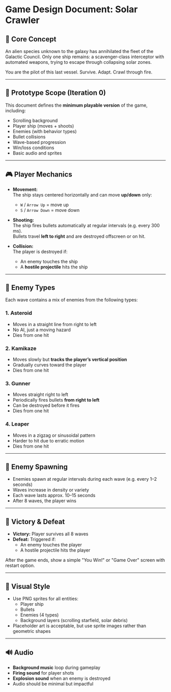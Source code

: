 # Game Design Document: Solar Crawler

## 🧭 Core Concept

An alien species unknown to the galaxy has annihilated the fleet of the Galactic Council. Only one ship remains: a scavenger-class interceptor with automated weapons, trying to escape through collapsing solar zones.

You are the pilot of this last vessel. Survive. Adapt. Crawl through fire.

---

## 🧪 Prototype Scope (Iteration 0)

This document defines the **minimum playable version** of the game, including:
- Scrolling background
- Player ship (moves + shoots)
- Enemies (with behavior types)
- Bullet collisions
- Wave-based progression
- Win/loss conditions
- Basic audio and sprites

---

## 🎮 Player Mechanics

- **Movement:**  
  The ship stays centered horizontally and can move **up/down** only:
  - `W` / `Arrow Up` = move up  
  - `S` / `Arrow Down` = move down

- **Shooting:**  
  The ship fires bullets automatically at regular intervals (e.g. every 300 ms).  
  Bullets travel **left to right** and are destroyed offscreen or on hit.

- **Collision:**  
  The player is destroyed if:
  - An enemy touches the ship  
  - A **hostile projectile** hits the ship  

---

## 👾 Enemy Types

Each wave contains a mix of enemies from the following types:

### 1. **Asteroid**
- Moves in a straight line from right to left
- No AI, just a moving hazard
- Dies from one hit

### 2. **Kamikaze**
- Moves slowly but **tracks the player’s vertical position**
- Gradually curves toward the player
- Dies from one hit

### 3. **Gunner**
- Moves straight right to left
- Periodically fires bullets **from right to left**
- Can be destroyed before it fires
- Dies from one hit

### 4. **Leaper**
- Moves in a zigzag or sinusoidal pattern
- Harder to hit due to erratic motion
- Dies from one hit

---

## 🧠 Enemy Spawning

- Enemies spawn at regular intervals during each wave (e.g. every 1–2 seconds)
- Waves increase in density or variety
- Each wave lasts approx. 10–15 seconds
- After 8 waves, the player wins

---

## 🧨 Victory & Defeat

- **Victory:** Player survives all 8 waves
- **Defeat:** Triggered if:
  - An enemy touches the player
  - A hostile projectile hits the player

After the game ends, show a simple "You Win!" or "Game Over" screen with restart option.

---

## 🌌 Visual Style

- Use PNG sprites for all entities:
  - Player ship
  - Bullets
  - Enemies (4 types)
  - Background layers (scrolling starfield, solar debris)
- Placeholder art is acceptable, but use sprite images rather than geometric shapes

---

## 🔊 Audio

- **Background music** loop during gameplay  
- **Firing sound** for player shots  
- **Explosion sound** when an enemy is destroyed  
- Audio should be minimal but impactful

